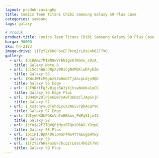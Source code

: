 ```yaml
---
layout: produk-casinghp
title: Comics Teen Titans Chibi Samsung Galaxy S9 Plus Case
categories: samsung
tags: galaxy

# Produk
product-title: Comics Teen Titans Chibi Samsung Galaxy S9 Plus Case
harga: 90000
sku: hn-2183
image-drive: 1iTzY2Y6H8FoxEF7bcqIrL8sC4h6ZF7VO
gallery:
  - url: 1uCDAmz7MIBN9wVrENIgvGTKGVo_s9zA_
    title: Galaxy Note 8
  - url: 1JiSc54WWcdNpXv08iCgNdMQklwDFyE3m
    title: Galaxy S6
  - url: 1KWcJWtcM6gbz5Za9mGlTjAkcpLdjp9Qb
    title: Galaxy S6 Edge
  - url: 1JF9DXfFg3vBjgs5W3jXjVswNokKa1uCG
    title: Galaxy S6 Edge Plus
  - url: 1UH4SK2UlP5o6Em7yAwT36H2ClJApGvjF
    title: Galaxy S7
  - url: 1_XsscnyvudTGhdLyuX3A65vrBkAcQYVC
    title: Galaxy S7 Edge
  - url: 1UIyeUXUkPGKuVnToBBAuu_FWPqSIjmI3
    title: Galaxy S8
  - url: 1cYuja2F2TQVQ0jMyzBTQnzD6AX-YDzpG
    title: Galaxy S8 Plus
  - url: 1pCinIJBpK4DGlpman4Nu4tYaEugpHVwy
    title: Galaxy S9
  - url: 1iTzY2Y6H8FoxEF7bcqIrL8sC4h6ZF7VO
    title: Galaxy S9 Plus
---
```

